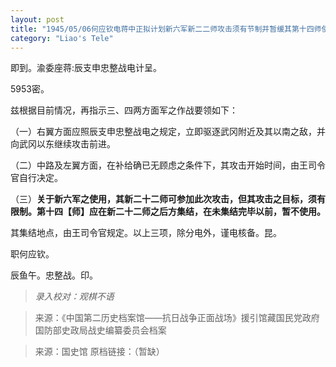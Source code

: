 ```yaml
---
layout: post
title: "1945/05/06何应钦电蒋中正拟计划新六军新二二师攻击须有节制并暂缓其第十四师使用"
category: "Liao's Tele"
---
```


即到。渝委座蒋:辰支申忠整战电计呈。

5953密。

兹根据目前情况，再指示三、四两方面军之作战要领如下：

（一）右翼方面应照辰支申忠整战电之规定，立即驱逐武冈附近及其以南之敌，并向武冈以东继续攻击前进。

（二）中路及左翼方面，在补给确已无顾虑之条件下，其攻击开始时间，由王司令官自行决定。

（三）**关于新六军之使用，其新二十二师可参加此次攻击，但其攻击之目标，须有限制。第十四【师】应在新二十二师之后方集结，在未集结完毕以前，暂不使用。**

其集结地点，由王司令官规定。以上三项，除分电外，谨电核备。昆。

职何应钦。

辰鱼午。忠整战。印。


>*录入校对：观棋不语*

> 来源：《中国第二历史档案馆——抗日战争正面战场》援引馆藏国民党政府国防部史政局战史编纂委员会档案

> 来源：国史馆 原档链接：（暂缺）